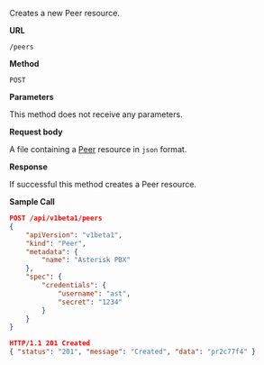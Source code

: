 Creates a new Peer resource.

**URL**

`/peers`

**Method**

`POST`

**Parameters**

This method does not receive any parameters.

**Request body**

A file containing a [Peer](/configuration/peers) resource in `json` format.

**Response**

If successful this method creates a Peer resource.

**Sample Call**

```json
POST /api/v1beta1/peers
{
	"apiVersion": "v1beta1",
	"kind": "Peer",
	"metadata": {
		"name": "Asterisk PBX"
	},
	"spec": {
		"credentials": {
			"username": "ast",
			"secret": "1234"
		}
	}
}

HTTP/1.1 201 Created
{ "status": "201", "message": "Created", "data": "pr2c77f4" }
```
